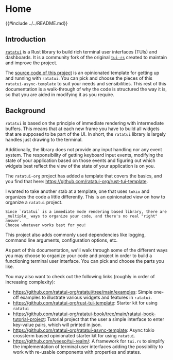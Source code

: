# Home

{{#include ../../README.md}}

## Introduction

[`ratatui`](https://github.com/ratatui-org/ratatui) is a Rust library to build rich terminal user
interfaces (TUIs) and dashboards. It is a community fork of the original
[`tui-rs`](https://github.com/fdehau/tui-rs) created to maintain and improve the project.

The [source code of this project](https://github.com/ratatui-org/ratatui-async-template) is an
opinionated template for getting up and running with `ratatui`. You can pick and choose the pieces
of this `ratatui-async-template` to suit your needs and sensibilities. This rest of this
documentation is a walk-through of why the code is structured the way it is, so that you are aided
in modifying it as you require.

## Background

`ratatui` is based on the principle of immediate rendering with intermediate buffers. This means
that at each new frame you have to build all widgets that are supposed to be part of the UI. In
short, the `ratatui` library is largely handles just drawing to the terminal.

Additionally, the library does not provide any input handling nor any event system. The
responsibility of getting keyboard input events, modifying the state of your application based on
those events and figuring out which widgets best reflect the view of the state of your application
is on you.

The `ratatui-org` project has added a template that covers the basics, and you find that here:
<https://github.com/ratatui-org/rust-tui-template>.

I wanted to take another stab at a template, one that uses `tokio` and organizes the code a little
differently. This is an opinionated view on how to organize a `ratatui` project.

```admonish info
Since `ratatui` is a immediate mode rendering based library, there are _multiple_ ways to organize your code, and there's no real "right" answer.
Choose whatever works best for you!
```

This project also adds commonly used dependencies like logging, command line arguments,
configuration options, etc.

As part of this documentation, we'll walk through some of the different ways you may choose to
organize your code and project in order to build a functioning terminal user interface. You can pick
and choose the parts you like.

You may also want to check out the following links (roughly in order of increasing complexity):

- <https://github.com/ratatui-org/ratatui/tree/main/examples>: Simple one-off examples to illustrate
  various widgets and features in `ratatui`.
- <https://github.com/ratatui-org/rust-tui-template>: Starter kit for using `ratatui`
- <https://github.com/ratatui-org/ratatui-book/tree/main/ratatui-book-tutorial-project>: Tutorial
  project that the user a simple interface to enter key-value pairs, which will printed in json.
- <https://github.com/ratatui-org/ratatui-async-template>: Async tokio crossterm based opinionated
  starter kit for using `ratatui`.
- <https://github.com/veeso/tui-realm/>: A framework for `tui.rs` to simplify the implementation of
  terminal user interfaces adding the possibility to work with re-usable components with properties
  and states.

